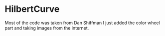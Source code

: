 # HilbertCurve
Most of the code was taken from Dan Shiffman
I just added the color wheel part and taking images from the internet.

